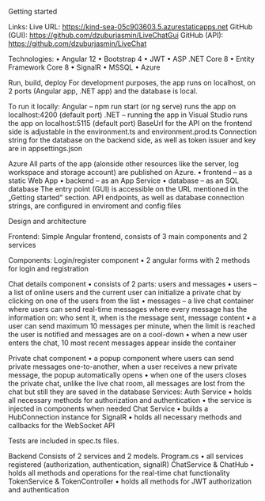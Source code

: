 Getting started

Links:
Live URL: https://kind-sea-05c903603.5.azurestaticapps.net
GitHub (GUI): https://github.com/dzuburjasmin/LiveChatGui
GitHub (API): https://github.com/dzuburjasmin/LiveChat

Technologies:
•	Angular 12
•	Bootstrap 4
•	JWT
•	ASP .NET Core 8
•	Entity Framework Core 8
•	SignalR
•	MSSQL 
•	Azure

Run, build, deploy
For development purposes, the app runs on localhost, on 2 ports (Angular app, .NET app) and the database is local.

To run it locally:
Angular – npm run start (or ng serve) runs the app on localhost:4200 (default port)
.NET – running the app in Visual Studio runs the app on localhost:5115 (default port)
BaseUrl for the API on the frontend side is adjustable in the environment.ts and environment.prod.ts
Connection string for the database on the backend side, as well as token issuer and key are in appsettings.json

Azure
All parts of the app (alonside other resources like the server, log workspace and storage account) are published on Azure.
•	frontend – as a static Web App
•	backend – as an App Service
•	database – as an SQL database
The entry point (GUI) is accessible on the URL mentioned in the „Getting started“ section.
API endpoints, as well as database connection strings, are configured in enviroment and config files 

Design and architecture

Frontend:
Simple Angular frontend, consists of 3 main components and 2 services

Components:
Login/register component
•	2 angular forms with 2 methods for login and registration

Chat details component
•	consists of 2 parts: users and messages
•	users – a list of online users and the current user can initialize a private chat by clicking on one of the users from the list
•	messages – a live chat container where users can send real-time messages where every message has the information on: who sent it, when is the message sent, message content
•	a user can send maximum 10 messages per minute, when the limit is reached the user is notified and messages are on a cool-down
•	when a new user enters the chat, 10 most recent messages appear inside the container

Private chat component
•	a popup component where users can send private messages one-to-another, when a user receives a new private message, the popup automatically opens
•	when one of the users closes the private chat, unlike the live chat room, all messages are lost from the chat but still they are saved in the database
 Services:
Auth Service
•	holds all necessary methods for authorization and authentication
•	the service is injected in components when needed 
Chat Service
•	builds a HubConnection instance for SignalR
•	holds all necessary methods and callbacks for the WebSocket API

Tests are included in spec.ts files.

Backend
Consists of 2 services and 2 models.
Program.cs
•	all services registered (authorization, authentication, signalR)
ChatService & ChatHub
•	holds all methods and operations for the real-time chat functionality
TokenService & TokenController
•	holds all methods for JWT authorization and authentication



